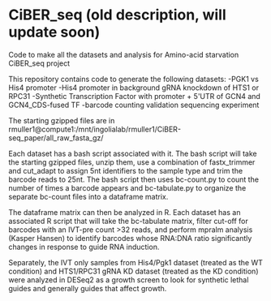 # CiBER_seq  (old description, will update soon)
Code to make all the datasets and analysis for Amino-acid starvation CiBER_seq project

This repository contains code to generate the following datasets:
  -PGK1 vs His4 promoter
  -His4 promoter in background gRNA knockdown of HTS1 or RPC31
  -Synthetic Transcription Factor with promoter + 5'UTR of GCN4 and GCN4_CDS-fused TF
  -barcode counting validation sequencing experiment
  
The starting gzipped files are in rmuller1@compute1:/mnt/ingolialab/rmuller1/CiBER-seq_paper/all_raw_fasta_gz/

Each dataset has a bash script associated with it. The bash script will take the starting gzipped files, unzip them, use a combination of fastx_trimmer and cut_adapt to assign 5nt identifiers to the sample type and trim the barcode reads to 25nt. The bash script then uses bc-count.py to count the number of times a barcode appears and bc-tabulate.py to organize the separate bc-count files into a dataframe matrix.

The dataframe matrix can then be analyzed in R. Each dataset has an associated R script that will take the bc-tabulate matrix, filter cut-off for barcodes with an IVT-pre count >32 reads, and perform mpralm analysis (Kasper Hansen) to identify barcodes whose RNA:DNA ratio significantly changes in response to guide RNA induction. 

Separately, the IVT only samples from His4/Pgk1 dataset (treated as the WT condition) and HTS1/RPC31 gRNA KD dataset (treated as the KD condition) were analyzed in DESeq2 as a growth screen to look for synthetic lethal guides and generally guides that affect growth. 



